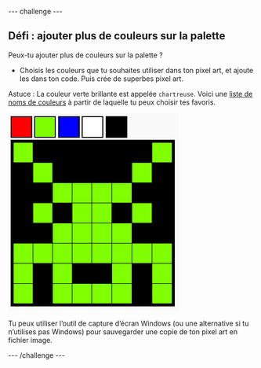 --- challenge ---

## Défi : ajouter plus de couleurs sur la palette

Peux-tu ajouter plus de couleurs sur la palette ?

+ Choisis les couleurs que tu souhaites utiliser dans ton pixel art, et ajoute les dans ton code. Puis crée de superbes pixel art.

Astuce : La couleur verte brillante est appelée `chartreuse`. Voici une [liste de noms de couleurs](https://www.w3schools.com/colors/colors_names.asp) à partir de laquelle tu peux choisir tes favoris.

![capture d'écran](images/pixel-art-final.png)

Tu peux utiliser l’outil de capture d’écran Windows (ou une alternative si tu n’utilises pas Windows) pour sauvegarder une copie de ton pixel art en fichier image.

--- /challenge ---